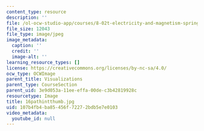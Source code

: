 ```yaml
---
content_type: resource
description: ''
file: /ol-ocw-studio-app/courses/8-02t-electricity-and-magnetism-spring-2005/107b4fb4ba85456f72272bdb5e7e0103_16pathintthumb.jpg
file_size: 12043
file_type: image/jpeg
image_metadata:
  caption: ''
  credit: ''
  image-alt: ''
learning_resource_types: []
license: https://creativecommons.org/licenses/by-nc-sa/4.0/
ocw_type: OCWImage
parent_title: Visualizations
parent_type: CourseSection
parent_uid: 3e9d053a-11ee-effa-00de-c3b42819928c
resourcetype: Image
title: 16pathintthumb.jpg
uid: 107b4fb4-ba85-456f-7227-2bdb5e7e0103
video_metadata:
  youtube_id: null
---
```

